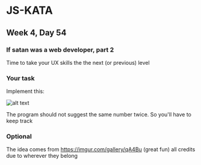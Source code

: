 # JS-KATA

## Week 4, Day 54

### If satan was a web developer, part 2

Time to take your UX skills the the next (or previous) level

### Your task

Implement this:

![alt text](https://i.imgur.com/ljkQcph.gif)

The program should not suggest the same number twice. So you'll have to keep track

### Optional

The idea comes from https://imgur.com/gallery/qA4Bu (great fun) all credits due to wherever they belong
